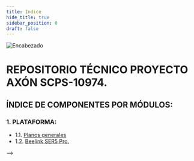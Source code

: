 ```yaml
---
title: Indice
hide_title: true
sidebar_position: 0
draft: false
---
```



![Encabezado](https://firebasestorage.googleapis.com/v0/b/modulo-b3e1a.appspot.com/o/General%2Fimagenes%2Flogo%20sena%202.png?alt=media&token=f8400ade-f50e-4175-8ff1-d69a8bc9a180&_gl=1*16uk2ow*_ga*MTE3MTQwMjUxOS4xNjk2MjYzMDI3*_ga_CW55HF8NVT*MTY5ODk3NTI5MS41LjEuMTY5ODk3NTgyNy42MC4wLjA.)

# **REPOSITORIO TÉCNICO PROYECTO AXÓN SCPS-10974.**
## ÍNDICE DE COMPONENTES POR MÓDULOS:

### 1. PLATAFORMA:

- 1.1. [Planos generales](../Datasheet/Planos)
- 1.2. [Beelink SER5 Pro.](../Datasheet/Micro_PC)
<!-- - 1.3. [Monitor.](../Datasheet/Monitor)
- 1.4. [Teclado y Mouse.](../Datasheet/Teclado_Mouse)
- 1.5. [Osciloscopio 3 en 1.](../Datasheet/Osciloscopio)
- 1.6. [Fuente suicheada cuadruple.](../Datasheet/Fuente)
- 1.7. [Analizador Lógico](../Datasheet/Analizador)
- 1.8. [Componentes comunes, de interconexión y ensamblaje.](../Datasheet/comunes) -->

<!-- ### 2. ARDUINO:.
- 2.1. [Arduino™ MKR WiFi 1010.](../Datasheet/MKR_WIFI_1010 )
- 2.2. [Mega 2560 versión PRO Mini.](../Datasheet/Mega_2560 )

### 3. ESP-32.
- 3.1. [ESP32-C6-DevKitM-1.](../Datasheet/C6-DevKitM-1 )
- 3.2. [ESP32-C6-DevKitC-1.](../Datasheet/C6-DevKitC-1 )
- 3.3. [ESP32-C6.](../Datasheet/C6 )
- 3.4. [ESP32-H2-DevKitM-1.](/../Datasheet/H2-DevKitM-1 )

### 4. STM-32.
- 4.1. [STM32 Nucleo-F411RE.](../Datasheet/Nucleo-F411RE ) 
- 4.2. [STM32H750VBT6.](../Datasheet/STM32H750VBT6 )
- 4.3. [STM8STM32 STLINK.](../Datasheet/STM8STM32 )

### 5. RASPBERRY PI.A
- 5.1. [Pico W.](../Datasheet/Pico ) 
- 5.2. [Orange Pi 5 8GB RAM.](../Datasheet/Orange )
- 5.3. [Unidad de estado sólido SSD.](../Datasheet/SSD )

### 6. MICROCHIP.
- 6.1. [SAM D21.](../Datasheet/SAM_D21 )
- 6.2. [EV10N93A - PIC32CM MC00.](../Datasheet/EV10N93A ) 

### 7. FPGA.
- 7.1. [Tang Nano-Placa de desarrollo 9K FPGA.](../Datasheet/Tang_Nano )

### 8. PROTOCOLOS IoT:.
- 8.1. [Antena LORA.](../Datasheet/Antena )
- 8.2. [Módulo inalámbrico LoRa LLCC68.](../Datasheet/LLCC68 )
- 8.3. [Seeed Studio XIAO ESP32C3.](../Datasheet/ESP32C3 )
- 8.4. [Seeed Studio XIAO nRF52840.](../Datasheet/nRF52840 )
- 8.5. [Seeed Studio XIAO nRF52840 Sense.](../Datasheet/Sense )
- 8.6. [Seeeduino-microcontrolador tipo C XIAO. SAMD21.](../Datasheet/XIAO )
- 8.7. [XIAO Expansion Board.](../Datasheet/IAO_expansion_Board )
- 8.8. [XIAO Grove Shield.](../Datasheet/XIAO_Grove_Shield )

### 9. ENTRADAS DIGITALES.
- 9.1. [Teclado matricial.](../Datasheet/Teclado_Matricial )
- 9.2. [Pulsador.](../Datasheet/Pulsador )
- 9.3. [Suiche 4 posiciones.](../Datasheet/Suiche_4_Pos )

### 10. SALIDAS DIGITALES:.
- 10.1. [LED RGB 5mm Cátodo común.](../Datasheet/LED_RGB )
- 10.2. [Módulo LED WS2812 5050 RGB.](../Datasheet/WS2812 )
- 10.3. [Display 7 seg. x 4 A.C. rojO.](../Datasheet/Display7-4AC )
- 10.4. [Display 7 segmentos ánodo común verde.](../Datasheet/DisplayAC )
- 10.5. [Display 7 seg. cátodo común verde.](../Datasheet/DisplayCC )
- 10.6. [Transistor 2N2222.](../Datasheet/2N2222 )
- 10.7. [LED 5mm Alta Intensidad Verde.](../Datasheet/LED_HI ) -->

<!-- ### 11. LCD:.
- 11.1. [Display LCD caracteres 4x20 Azul.](../Datasheet/LCD4x20Azul ) -->
<!-- - 11.2. [Conversor I2C para LCDs 16x2-20x4.](../Datasheet/I2C-LCD )
- 11.3. [Módulo Display OLED 1.3 pulgadas.](/Repositorios/OLED1.3In)
- 11.4. [Módulo OLED de 0,91.](/Repositorios/OLED0.91In)
- 11.5. [WS2812 LED 5050 RGB 8x8 64 LED.](/Repositorios/WS2812)

### 12. RELÉ:.
- 12.1. [Tarjeta con 4 relevos optocoplada 5V.](/Repositorios/4RELOPT)
- 12.2. [Driver Dual Motor DC TB6612FNG.](/Repositorios/TB6612FNG)
- 12.3. [Driver Darlington de corriente de 8 canales.](/Repositorios/DriverDRL8Canales)
- 12.4. [Módulo de relé para Arduino.](/Repositorios/REL_Arduino)

### 13. RFID:.
- 13.1. [Kit Lector/Escritor RFID MFRC522.](/Repositorios/MFRC522)
- 13.2. [Llavero RFiD 13.56MHz.](/Repositorios/RFiD)

### 14. MOTOR PAP:.
- 14.1. [Motor paso a paso NEMA 17 4.8V, 1.5A.](/Repositorios/Nema)
- 14.2. [Controlador motor paso a paso A4988.](/Repositorios/A4988)
- 14.3. [Acople metálico para motor con brida M-5X22.](https://firebasestorage.googleapis.com/v0/b/modulo-b3e1a.appspot.com/o/General%2Fimagenes%2Facople%20metalico%20para%20motor%20con%20brida.png?alt=media&token=b582ac25-0bb7-48d0-87e4-ae551bd36b68&_gl=1*gif03p*_ga*MTE3MTQwMjUxOS4xNjk2MjYzMDI3*_ga_CW55HF8NVT*MTY5ODk1OTI0NC40LjEuMTY5ODk2MDc4MS41NS4wLjA.)
- 14.4. [Soporte plástico para motor Paso a Paso NEMA 17.](https://firebasestorage.googleapis.com/v0/b/modulo-b3e1a.appspot.com/o/General%2Fimagenes%2FBRACKET-NEMA17-P.jpg?alt=media&token=77589d86-d9ec-44ac-a922-a173898e04ec&_gl=1*19u8ovo*_ga*MTE3MTQwMjUxOS4xNjk2MjYzMDI3*_ga_CW55HF8NVT*MTY5ODk1OTI0NC40LjEuMTY5ODk2MDg5Ni41NS4wLjA.)
- 14.5. [Motor sin escobillas A2212 2212 2200KV 30A.](/Repositorios/A2212)

### 15. RFID:.
- 15.1. [Protoboard WISH 6.5x17.2cm con lamina.](/Repositorios/ProtoWISH)
- 15.2. [Protoboard transparente con adhesivo.](/Repositorios/Protransp)

### 16. PROTOCOLOS IoT:.
- 16.01. [Micrófono SPW2430 MEMS.](/Repositorios/PW2)
- 16.02. [Módulo de medición de Sensor Digital de temperatura y humedad.](/Repositorios/SDTH)
- 16.03. [APDS-9930 de detección sin contacto de proximidad integrada.](/Repositorios/APDS-9930)
- 16.04. [Módulo de Sensor de intensidad de luz analógica OPT101.](/Repositorios/OPT101)
- 16.05. [Módulo IIC I2C GY-521 MPU6050.](/Repositorios/MPU6050)
- 16.06. [Sensor de rango láser VL53L0X.](/Repositorios/L53L0X)
- 16.07. [Módulo de Sensor de magnetómetro de brújula.](/Repositorios/MSMB)
- 16.08. [Módulo de Radar de detección de presencia humana inteligente.](/Repositorios/MRDPHI)
- 16.09. [Sensor de Color RGB TCS34725.](/Repositorios/TCS34725)
- 16.10. [Módulo de Sensor de reconocimiento de gestos PAJ7620U2.](/Repositorios/PAJ7620U2)
- 16.11. [SVEML7700 Módulo de sensor de luz ambiental.](/Repositorios/SVEML7700)
- 16.12. [Módulo de rango ultrasónico integrado, control de vuelo.](/Repositorios/MRUICV)
- 16.13. [Sensor Digital de temperatura y humedad DHT21.](/Repositorios/DHT21)
- 16.14. [Módulo Codificador rotativo EC11 de 360 grados.](/Repositorios/EC11)
- 16.15. [Interruptor de 16 canales TTP224.](/Repositorios/TTP224)
- 16.16. [Módulo de Joystick XY de doble eje para Arduino.](/Repositorios/Joystick)
- 16.17. [Sensor ultrasónico SR04 HC-SR04.](/Repositorios/HC-SR04)
- 16.18. [Módulo de Sensor de frecuencia cardíaca, clic MAX30102.](/Repositorios/MAX30102)
- 16.19. [Módulo de micrófono Digital MEMS MP34DT01 PDM.](/Repositorios/MP34DT01)
- 16.20. [SINA231 IIC I2C interfaz bidireccional.](/Repositorios/SINA231)
- 16.21. [Mini Módulo de pantalla LED de tráfico para Arduino.](/Repositorios/MMPLTA)
- 16.22. [Tarjeta de expansión de almacenamiento Micro SD, tarjeta TF.](/Repositorios/TEAMSD)
- 16.23. [Módulo de memoria de reloj en tiempo Real para Arduino.](/Repositorios/MMRTR)
- 16.24. [Módulo de sensores Hall 3144E.](/Repositorios/3144E)
- 16.25. [Módulo de precisión ADS1115 ADS1015 I2C de 16 bits.](/Repositorios/ADS1115-ADS1015-I2C)
- 16.26. [Módulo de pantalla TFT LCD de 1,28 pulgadas.](/Repositorios/TFTLCD1,28)
- 16.27. [Pantalla IPS de 0,96/1,14 pulgadas, 3,3 V.](/Repositorios/IPS0,96)
- 16.28. [Placa de módulo LED TM1637.](/Repositorios/TM1637)
- 16.29. [Módulo de conversión de nivel lógico Digital.](/Repositorios/MCNLD)
- 16.30. [Convertidor de nivel lógico IIC I2C de 2/4/8 canales.](/Repositorios/IIC-I2C)
- 16.31. [Módulo de Sensor de velocidad infrarrojo IR.](/Repositorios/MSVI)
- 16.32. [Módulo convertidor de puerto serie MAX3232.](/Repositorios/MAX3232)
- 16.33. [Módulo MAX6675 + Sensor Termopar Tipo K.](/Repositorios/MAX6675)
- 16.34. [Módulo de pantalla LED Digital TM1637 de 4 Bits.](/Repositorios/pantTM1637)
- 16.35. [Módulo de reproducción de sonido de voz Arduino.](/Repositorios/MRSVA)
- 16.36. [Pantalla IPS TFT a todo Color, 1,3 pulgadas, 3,3.](/Repositorios/IPS-TFT1,3)
- 16.37. [Mini Motor de engranaje de Metal N20.](/Repositorios/N20)

### 17. PWM ANALÓGICO.
- 17.1. [LM324.](/Repositorios/LM324)
- 17.2. [Puente rectificador 1,5 A.](/Repositorios/PUENTER)
- 17.3. [Transistor 2N2222.](/Repositorios/2N2222)

### 18. PWM ANALÓGICO.
- 18.1. [Optoacoplador MOC3010.](/Repositorios/MOC3010)
- 18.2. [SCR TYN612.](/Repositorios/TYN612)

### 19. DRIVER TRANSISTOR BJT.
- 19.1. [Optoacoplador PC817.](/Repositorios/PC817)
- 19.2. [Transistor TIP 41C.](/Repositorios/TIP41C)

### 20. DRIVER TRANSISTOR MOSFET.
- 20.1. [Optoacoplador PC817.](/Repositorios/PC817)
- 20.2. [Transistor IRF 840.](/Repositorios/IRF840)

### 21. DRIVER TRANSISTOR IGBT.
- 21.1. [Optoacoplador HCPL3120.](/Repositorios/HCPL3120)
- 21.2. [Transistor GT50JR22.](/Repositorios/GT50JR22) --> -->